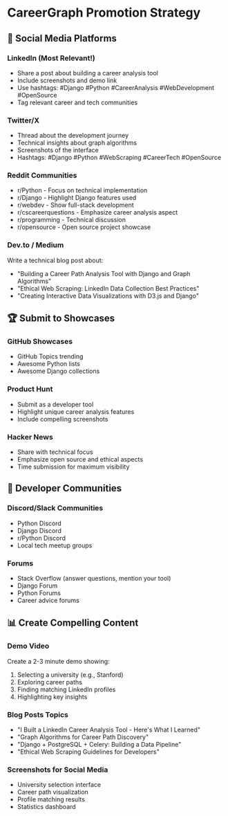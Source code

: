 # CareerGraph Promotion Strategy

## 📱 Social Media Platforms

### LinkedIn (Most Relevant!)
- Share a post about building a career analysis tool
- Include screenshots and demo link
- Use hashtags: #Django #Python #CareerAnalysis #WebDevelopment #OpenSource
- Tag relevant career and tech communities

### Twitter/X
- Thread about the development journey
- Technical insights about graph algorithms
- Screenshots of the interface
- Hashtags: #Django #Python #WebScraping #CareerTech #OpenSource

### Reddit Communities
- r/Python - Focus on technical implementation
- r/Django - Highlight Django features used
- r/webdev - Show full-stack development
- r/cscareerquestions - Emphasize career analysis aspect
- r/programming - Technical discussion
- r/opensource - Open source project showcase

### Dev.to / Medium
Write a technical blog post about:
- "Building a Career Path Analysis Tool with Django and Graph Algorithms"
- "Ethical Web Scraping: LinkedIn Data Collection Best Practices"
- "Creating Interactive Data Visualizations with D3.js and Django"

## 🏆 Submit to Showcases

### GitHub Showcases
- GitHub Topics trending
- Awesome Python lists
- Awesome Django collections

### Product Hunt
- Submit as a developer tool
- Highlight unique career analysis features
- Include compelling screenshots

### Hacker News
- Share with technical focus
- Emphasize open source and ethical aspects
- Time submission for maximum visibility

## 🎯 Developer Communities

### Discord/Slack Communities
- Python Discord
- Django Discord  
- r/Python Discord
- Local tech meetup groups

### Forums
- Stack Overflow (answer questions, mention your tool)
- Django Forum
- Python Forums
- Career advice forums

## 📊 Create Compelling Content

### Demo Video
Create a 2-3 minute demo showing:
1. Selecting a university (e.g., Stanford)
2. Exploring career paths
3. Finding matching LinkedIn profiles
4. Highlighting key insights

### Blog Posts Topics
- "I Built a LinkedIn Career Analysis Tool - Here's What I Learned"
- "Graph Algorithms for Career Path Discovery"
- "Django + PostgreSQL + Celery: Building a Data Pipeline"
- "Ethical Web Scraping Guidelines for Developers"

### Screenshots for Social Media
- University selection interface
- Career path visualization
- Profile matching results
- Statistics dashboard